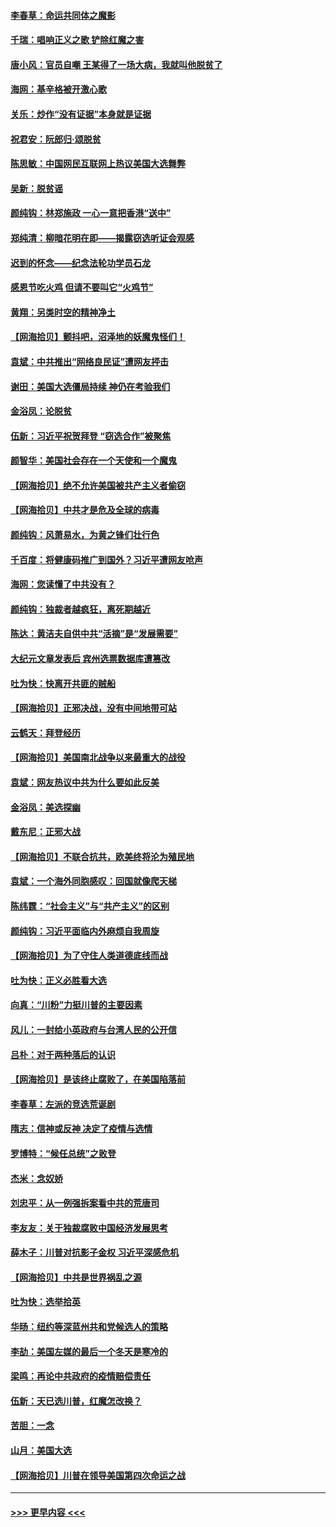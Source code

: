 #### [李春草：命运共同体之魔影](../pages/nsc993/n12585026.md?t=12011051) 
#### [千瑞：唱响正义之歌 铲除红魔之害](../pages/nsc993/n12585002.md?t=12011051) 
#### [唐小风：官员自嘲 王某得了一场大病，我就叫他脱贫了](../pages/nsc993/n12584981.md?t=12011051) 
#### [海网：基辛格被开激心歌](../pages/nsc993/n12584946.md?t=12011051) 
#### [关乐：炒作“没有证据”本身就是证据](../pages/nsc993/n12583146.md?t=12011051) 
#### [祝君安：阮郎归‧颂脱贫](../pages/nsc993/n12583119.md?t=12011051) 
#### [陈思敏：中国网民互联网上热议美国大选舞弊](../pages/nsc993/n12582845.md?t=12011051) 
#### [吴新：脱贫谣](../pages/nsc993/n12580839.md?t=12011051) 
#### [颜纯钩：林郑施政 一心一意把香港“送中”](../pages/nsc993/n12580805.md?t=12011051) 
#### [郑纯清：柳暗花明在即——揭露窃选听证会观感](../pages/nsc993/n12580795.md?t=12011051) 
#### [迟到的怀念——纪念法轮功学员石龙](../pages/nsc993/n12580245.md?t=12011051) 
#### [感恩节吃火鸡  但请不要叫它“火鸡节”](../pages/nsc993/n12580252.md?t=12011051) 
#### [黄翔：另类时空的精神净土](../pages/nsc993/n12578638.md?t=12011051) 
#### [【网海拾贝】颤抖吧，沼泽地的妖魔鬼怪们！](../pages/nsc993/n12578552.md?t=12011051) 
#### [袁斌：中共推出“网络良民证”遭网友抨击](../pages/nsc993/n12578511.md?t=12011051) 
#### [谢田：美国大选僵局持续 神仍在考验我们](../pages/nsc993/n12577432.md?t=12011051) 
#### [金浴凤：论脱贫](../pages/nsc993/n12576386.md?t=12011051) 
#### [伍新：习近平祝贺拜登 “窃选合作”被聚焦](../pages/nsc993/n12576358.md?t=12011051) 
#### [颜智华：美国社会存在一个天使和一个魔鬼](../pages/nsc993/n12574299.md?t=12011051) 
#### [【网海拾贝】绝不允许美国被共产主义者偷窃](../pages/nsc993/n12573396.md?t=12011051) 
#### [【网海拾贝】中共才是危及全球的病毒](../pages/nsc993/n12571204.md?t=12011051) 
#### [颜纯钩：风萧易水，为黄之锋们壮行色](../pages/nsc993/n12571487.md?t=12011051) 
#### [千百度：将健康码推广到国外？习近平遭网友呛声](../pages/nsc993/n12570808.md?t=12011051) 
#### [海网：您读懂了中共没有？](../pages/nsc993/n12570487.md?t=12011051) 
#### [颜纯钩：独裁者越疯狂，离死期越近](../pages/nsc993/n12569055.md?t=12011051) 
#### [陈达：黄洁夫自供中共“活摘”是“发展需要”](../pages/nsc993/n12568541.md?t=12011051) 
#### [大纪元文章发表后 宾州选票数据库遭篡改](../pages/nsc993/n12568105.md?t=12011051) 
#### [吐为快：快离开共匪的贼船](../pages/nsc993/n12568462.md?t=12011051) 
#### [【网海拾贝】正邪决战，没有中间地带可站](../pages/nsc993/n12568439.md?t=12011051) 
#### [云鹤天：拜登经历](../pages/nsc993/n12567294.md?t=12011051) 
#### [【网海拾贝】美国南北战争以来最重大的战役](../pages/nsc993/n12567247.md?t=12011051) 
#### [袁斌：网友热议中共为什么要如此反美](../pages/nsc993/n12567162.md?t=12011051) 
#### [金浴凤：美选探幽](../pages/nsc993/n12567147.md?t=12011051) 
#### [戴东尼：正邪大战](../pages/nsc993/n12567033.md?t=12011051) 
#### [【网海拾贝】不联合抗共，欧美终将沦为殖民地](../pages/nsc993/n12565068.md?t=12011051) 
#### [袁斌：一个海外同胞感叹：回国就像爬天梯](../pages/nsc993/n12564986.md?t=12011051) 
#### [陈纬霆：“社会主义”与“共产主义”的区别](../pages/nsc993/n12562417.md?t=12011051) 
#### [颜纯钩：习近平面临内外麻烦自我周旋](../pages/nsc993/n12563356.md?t=12011051) 
#### [【网海拾贝】为了守住人类道德底线而战](../pages/nsc993/n12562542.md?t=12011051) 
#### [吐为快：正义必胜看大选](../pages/nsc993/n12561967.md?t=12011051) 
#### [向真：“川粉”力挺川普的主要因素](../pages/nsc993/n12560774.md?t=12011051) 
#### [风儿：一封给小英政府与台湾人民的公开信](../pages/nsc993/n12560581.md?t=12011051) 
#### [吕朴：对于两种落后的认识](../pages/nsc993/n12560492.md?t=12011051) 
#### [【网海拾贝】是该终止腐败了，在美国陷落前](../pages/nsc993/n12559936.md?t=12011051) 
#### [李春草：左派的竞选荒诞剧](../pages/nsc993/n12558380.md?t=12011051) 
#### [隋志：信神或反神 决定了疫情与选情](../pages/nsc993/n12558255.md?t=12011051) 
#### [罗博特：“候任总统”之败登](../pages/nsc993/n12558189.md?t=12011051) 
#### [杰米：念奴娇](../pages/nsc993/n12558174.md?t=12011051) 
#### [刘忠平：从一例强拆案看中共的荒唐司](../pages/nsc993/n12558036.md?t=12011051) 
#### [李友友：关于独裁腐败中国经济发展思考](../pages/nsc993/n12558004.md?t=12011051) 
#### [薛木子：川普对抗影子金权 习近平深感危机](../pages/nsc993/n12557342.md?t=12011051) 
#### [【网海拾贝】中共是世界祸乱之源](../pages/nsc993/n12555353.md?t=12011051) 
#### [吐为快：选举拾英](../pages/nsc993/n12555041.md?t=12011051) 
#### [华旸：纽约等深蓝州共和党候选人的策略](../pages/nsc993/n12554309.md?t=12011051) 
#### [李劼：美国左媒的最后一个冬天是寒冷的](../pages/nsc993/n12552947.md?t=12011051) 
#### [梁鸣：再论中共政府的疫情赔偿责任](../pages/nsc993/n12553012.md?t=12011051) 
#### [伍新：天已选川普，红魔怎改换？](../pages/nsc993/n12552970.md?t=12011051) 
#### [苦胆：一念](../pages/nsc993/n12552957.md?t=12011051) 
#### [山月：美国大选](../pages/nsc993/n12552446.md?t=12011051) 
#### [【网海拾贝】川普在领导美国第四次命运之战](../pages/nsc993/n12551973.md?t=12011051) 

----
#### [ >>> 更早内容 <<< ](../indexes/nsc993-earlier.md)
